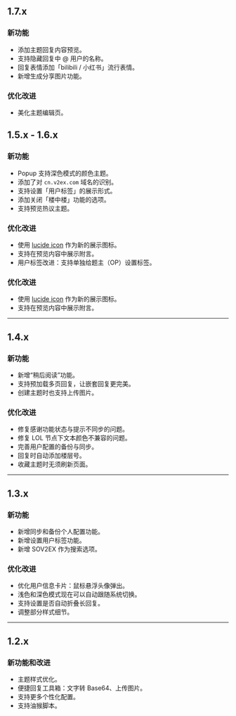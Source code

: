 ## 1.7.x

### 新功能

- 添加主题回复内容预览。
- 支持隐藏回复中 @ 用户的名称。
- 回复表情添加「bilibili / 小红书」流行表情。
- 新增生成分享图片功能。

### 优化改进

- 美化主题编辑页。

## 1.5.x - 1.6.x

### 新功能

- Popup 支持深色模式的颜色主题。
- 添加了对 `cn.v2ex.com` 域名的识别。
- 支持设置「用户标签」的展示形式。
- 添加关闭「楼中楼」功能的选项。
- 支持预览热议主题。

### 优化改进

- 使用 [lucide icon](https://lucide.dev/icons/) 作为新的展示图标。
- 支持在预览内容中展示附言。
- 用户标签改进：支持单独给题主（OP）设置标签。

### 优化改进

- 使用 [lucide icon](https://lucide.dev/icons/) 作为新的展示图标。
- 支持在预览内容中展示附言。

---

## 1.4.x

### 新功能

- 新增“稍后阅读”功能。
- 支持预加载多页回复，让嵌套回复更完美。
- 创建主题时也支持上传图片。

### 优化改进

- 修复感谢功能状态与提示不同步的问题。
- 修复 LOL 节点下文本颜色不兼容的问题。
- 完善用户配置的备份与同步。
- 回复时自动添加楼层号。
- 收藏主题时无须刷新页面。

---

## 1.3.x

### 新功能

- 新增同步和备份个人配置功能。
- 新增设置用户标签功能。
- 新增 SOV2EX 作为搜索选项。

### 优化改进

- 优化用户信息卡片：鼠标悬浮头像弹出。
- 浅色和深色模式现在可以自动跟随系统切换。
- 支持设置是否自动折叠长回复。
- 调整部分样式细节。

---

## 1.2.x

### 新功能和改进

- 主题样式优化。
- 便捷回复工具箱：文字转 Base64、上传图片。
- 支持更多个性化配置。
- 支持油猴脚本。
